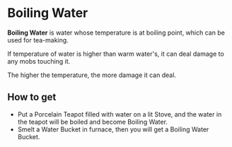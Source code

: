 # Boiling Water

**Boiling Water** is water whose temperature is at boiling point, which can be used for tea-making.

If temperature of water is higher than warm water's, it can deal damage to any mobs touching it.

The higher the temperature, the more damage it can deal.

## How to get
- Put a Porcelain Teapot filled with water on a lit Stove, and the water in the teapot will be boiled and become Boiling Water.
- Smelt a Water Bucket in furnace, then you will get a Boiling Water Bucket.
